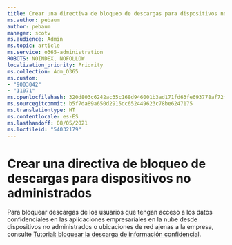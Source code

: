 ```yaml
---
title: Crear una directiva de bloqueo de descargas para dispositivos no administrados
ms.author: pebaum
author: pebaum
manager: scotv
ms.audience: Admin
ms.topic: article
ms.service: o365-administration
ROBOTS: NOINDEX, NOFOLLOW
localization_priority: Priority
ms.collection: Adm_O365
ms.custom:
- "9003042"
- "11071"
ms.openlocfilehash: 320d803c6242ac35c168d946001b3ad171fd63fe693778af72fb50fe305dc572
ms.sourcegitcommit: b5f7da89a650d2915dc652449623c78be6247175
ms.translationtype: HT
ms.contentlocale: es-ES
ms.lasthandoff: 08/05/2021
ms.locfileid: "54032179"
---
```

# <a name="create-a-block-download-policy-for-unmanaged-devices"></a>Crear una directiva de bloqueo de descargas para dispositivos no administrados

Para bloquear descargas de los usuarios que tengan acceso a los datos confidenciales en las aplicaciones empresariales en la nube desde dispositivos no administrados o ubicaciones de red ajenas a la empresa, consulte [Tutorial: bloquear la descarga de información confidencial](https://docs.microsoft.com/cloud-app-security/use-case-proxy-block-session-aad).



